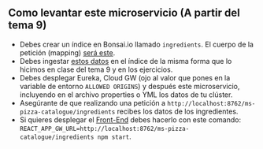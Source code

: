 ## Como levantar este microservicio (A partir del tema 9)

- Debes crear un índice en Bonsai.io llamado ``ingredients``. El cuerpo de la petición (mapping) [será este](https://github.com/UnirCs/back-end-pizza-catalogue/blob/master/ingredients_mapping.json).
- Debes ingestar [estos datos](https://github.com/UnirCs/back-end-pizza-catalogue/blob/master/ingredients_raw.json) en el índice de la misma forma que lo hicimos en clase del tema 9 y en los ejercicios.
- Debes desplegar Eureka, Cloud GW (ojo al valor que pones en la variable de entorno ``ALLOWED ORIGINS``) y después este microservicio, incluyendo en el archivo properties o YML los datos de tu clúster.
- Asegúrante de que realizando una petición a ``http://localhost:8762/ms-pizza-catalogue/ingredients`` recibes los datos de los ingredientes.
- Si quieres desplegar el [Front-End](https://github.com/UnirCs/front-end-pizza) debes hacerlo con este comando: ``REACT_APP_GW_URL=http://localhost:8762/ms-pizza-catalogue/ingredients npm start``.
 